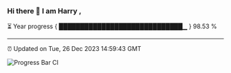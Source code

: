 ### Hi there 👋 I am Harry , 

⏳ Year progress { █████████████████████████████▁ } 98.53 %

---

⏰ Updated on Tue, 26 Dec 2023 14:59:43 GMT

![Progress Bar CI](https://github.com/duykhang68/duykhang68/workflows/Progress%20Bar%20CI/badge.svg)
